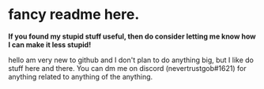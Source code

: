

# fancy readme here.

**If you found my stupid stuff useful, then do consider letting me know how I can make it less stupid!**


hello am very new to github and I don't plan to do anything big, but I like do stuff here and there.
You can dm me on discord (nevertrustgob#1621) for anything related to anything of the anything.
